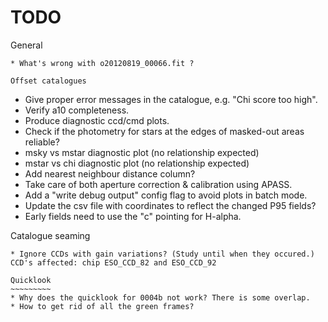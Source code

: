 TODO
====
General
~~~~~~~
* What's wrong with o20120819_00066.fit ?

Offset catalogues
~~~~~~~~~~~~~~~~~
* Give proper error messages in the catalogue, e.g. "Chi score too high".
* Verify a10 completeness.
* Produce diagnostic ccd/cmd plots.
* Check if the photometry for stars at the edges of masked-out areas reliable?
* msky vs mstar diagnostic plot (no relationship expected)
* mstar vs chi diagnostic plot (no relationship expected)
* Add nearest neighbour distance column?
* Take care of both aperture correction & calibration using APASS.
* Add a "write debug output" config flag to avoid plots in batch mode.
* Update the csv file with coordinates to reflect the changed P95 fields?
* Early fields need to use the "c" pointing for H-alpha.

Catalogue seaming
~~~~~~~~~~~~~~~~~
* Ignore CCDs with gain variations? (Study until when they occured.)
CCD's affected: chip ESO_CCD_82 and ESO_CCD_92

Quicklook
~~~~~~~~~
* Why does the quicklook for 0004b not work? There is some overlap.
* How to get rid of all the green frames?